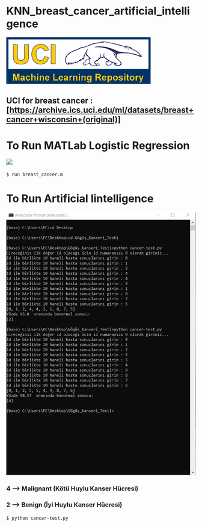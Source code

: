 # KNN_breast_cancer_artificial_intelligence

 ![](logo-UCI.gif)
## UCI for breast cancer : [https://archive.ics.uci.edu/ml/datasets/breast+cancer+wisconsin+(original)]
 
# To Run MATLab Logistic Regression
![](matlab_değerleri_Lojistik_Regresyon.png)
 ```sh
$ run breast_cancer.m
```
# To Run Artificial Iintelligence
![](cancer-test2.png)

### 4 --> Malignant (Kötü Huylu Kanser Hücresi)
### 2 --> Benign (İyi Huylu Kanser Hücresi)

 ```sh
$ python cancer-test.py
```

